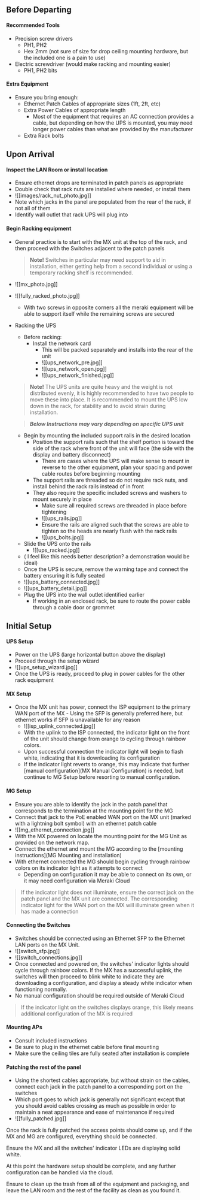 ## Before Departing

#### Recommended Tools
- Precision screw drivers
	- PH1, PH2
	- Hex 2mm (not sure of size for drop ceiling mounting hardware, but the included one is a pain to use)
- Electric screwdriver (would make racking and mounting easier)
	- PH1, PH2 bits

#### Extra Equipment
- Ensure you bring enough:
	- Ethernet Patch Cables of appropriate sizes (1ft, 2ft, etc)
	- Extra Power Cables of appropriate length
		- Most of the equipment that requires an AC connection provides a cable, but depending on how the UPS is mounted, you may need longer power cables than what are provided by the manufacturer
	- Extra Rack bolts

## Upon Arrival

#### Inspect the LAN Room or install location
- Ensure ethernet drops are terminated in patch panels as appropriate
- Double check that rack nuts are installed where needed, or install them
- ![[images/rack_nut_photo.jpg]]
- Note which jacks in the panel are populated from the rear of the rack, if not all of them
- Identify wall outlet that rack UPS will plug into

#### Begin Racking equipment
- General practice is to start with the MX unit at the top of the rack, and then proceed with the Switches adjacent to the patch panels

	> **Note!** Switches in particular may need support to aid in installation, either getting help from a second individual or using a temporary racking shelf is recommended.

- ![[mx_photo.jpg]]

- ![[fully_racked_photo.jpg]]
	- With two screws in opposite corners all the meraki equipment will be able to support itself while the remaining screws are secured
- Racking the UPS
	- Before racking: 
		- Install the network card
			- This will be packed separately and installs into the rear of the unit
			- ![[ups_network_pre.jpg]]
			- ![[ups_network_open.jpg]]
			- ![[ups_network_finished.jpg]]
	> **Note!** The UPS units are quite heavy and the weight is not distributed evenly, it is highly recommended to have two people to move these into place. 
	It is recommended to mount the UPS low down in the rack, for stability and to avoid strain during installation.

	> ***Below Instructions may vary depending on specific UPS unit***

	- Begin by mounting the included support rails in the desired location
		- Position the support rails such that the shelf portion is toward the side of the rack where front of the unit will face (the side with the display and battery disconnect)
			- There are cases where the UPS will make sense to mount in reverse to the other equipment, plan your spacing and power cable routes before beginning mounting
		- The support rails are threaded so do not require rack nuts, and install behind the rack rails instead of in front
		- They also require the specific included screws and washers to mount securely in place
			- Make sure all required screws are threaded in place before tightening
			- ![[ups_rails.jpg]]
			- Ensure the rails are aligned such that the screws are able to tighten so the heads are nearly flush with the rack rails
			- ![[ups_bolts.jpg]]
	- Slide the UPS onto the rails
		- ![[ups_racked.jpg]]
	- ( I feel like this needs better description? a demonstration would be ideal)
	- Once the UPS is secure, remove the warning tape and connect the battery ensuring it is fully seated
	- ![[ups_battery_connected.jpg]]
	- ![[ups_battery_detail.jpg]]
	- Plug the UPS into the wall outlet identified earlier
		- If working in an enclosed rack, be sure to route the power cable through a cable door or grommet

## Initial Setup

#### UPS Setup
- Power on the UPS (large horizontal button above the display)
- Proceed through the setup wizard
- ![[ups_setup_wizard.jpg]]
- Once the UPS is ready, proceed to plug in power cables for the other rack equipment

#### MX Setup
- Once the MX unit has power, connect the ISP equipment to the primary WAN port of the MX
		- Using the SFP is generally preferred here, but ethernet works if SFP is unavailable for any reason
	- ![[isp_uplink_connected.jpg]]
	- With the uplink to the ISP connected, the indicator light on the front of the unit should change from orange to cycling through rainbow colors.
	- Upon successful connection the indicator light will begin to flash white, indicating that it is downloading its configuration
	- If the indicator light reverts to orange, this may indicate that further [manual configuration](MX Manual Configuration) is needed, but continue to MG Setup before resorting to manual configuration.

#### MG Setup
- Ensure you are able to identify the jack in the patch panel that corresponds to the termination at the mounting point for the MG
- Connect that jack to the PoE enabled WAN port on the MX unit (marked with a lightning bolt symbol) with an ethernet patch cable
- ![[mg_ethernet_connection.jpg]]
- With the MX powered on locate the mounting point for the MG Unit as provided on the network map.
- Connect the ethernet and mount the MG according to the [mounting instructions](MG Mounting and installation)
- With ethernet connected the MG should begin cycling through rainbow colors on its indicator light as it attempts to connect
	- Depending on configuration it may be able to connect on its own, or it may need configuration via Meraki Cloud
> If the indicator light does not illuminate, ensure the correct jack on the patch panel and the MX unit are connected. The corresponding indicator light for the WAN port on the MX will illuminate green when it has made a connection

#### Connecting the Switches
- Switches should be connected using an Ethernet SFP to the Ethernet LAN ports on the MX Unit.
- ![[switch_sfp.jpg]]
- ![[switch_connections.jpg]]
- Once connected and powered on, the switches' indicator lights should cycle through rainbow colors. If the MX has a successful uplink, the switches will then proceed to blink white to indicate they are downloading a configuration, and display a steady white indicator when functioning normally.
- No manual configuration should be required outside of Meraki Cloud
> If the indicator light on the switches displays orange, this likely means additional configuration of the MX is required

#### Mounting APs
- Consult included instructions
- Be sure to plug in the ethernet cable before final mounting
- Make sure the ceiling tiles are fully seated after installation is complete

#### Patching the rest of the panel
- Using the shortest cables appropriate, but without strain on the cables, connect each jack in the patch panel to a corresponding port on the switches
- Which port goes to which jack is generally not significant except that you should avoid cables crossing as much as possible in order to maintain a neat appearance and ease of maintenance if required
- ![[fully_patched.jpg]]

Once the rack is fully patched the access points should come up, and if the MX and MG are configured, everything should be connected.

Ensure the MX and all the switches' indicator LEDs are displaying solid white.

At this point the hardware setup should be complete, and any further configuration can be handled via the cloud.

Ensure to clean up the trash from all of the equipment and packaging, and leave the LAN room and the rest of the facility as clean as you found it.

